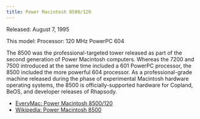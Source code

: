 ```yaml
---
title: Power Macintosh 8500/120
---
```


Released: August 7, 1995

This model:
Processor: 120 MHz PowerPC 604

The 8500 was the professional-targeted tower released as part of the second generation of Power Macintosh computers. Whereas the 7200 and 7500 introduced at the same time included a 601 PowerPC processor, the 8500 included the more powerful 604 processor. As a professional-grade machine released during the phase of experimental Macintosh hardware operating systems, the 8500 is officially-supported hardware for Copland, BeOS, and developer releases of Rhapsody.

- [EveryMac: Power Macintosh 8500/120](https://everymac.com/systems/apple/powermac/specs/powermac_8500_120.html)
- [Wikipedia: Power Macintosh 8500](https://en.wikipedia.org/wiki/Power_Macintosh_8500)
